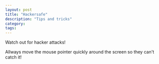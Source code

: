 ```yaml
---
layout: post
title: "Hackersafe"
description: "Tips and tricks"
category: 
tags: 
---
```


Watch out for hacker attacks!

Allways move the mouse pointer quickly around the screen so they can't catch it!